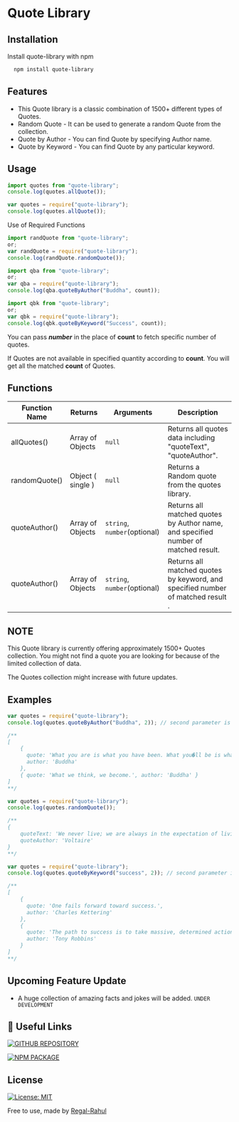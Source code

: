 # Quote Library

## Installation

Install quote-library with npm

```bash
  npm install quote-library
```

## Features

- This Quote library is a classic combination of 1500+ different types of Quotes.
- Random Quote - It can be used to generate a random Quote from the collection.
- Quote by Author - You can find Quote by specifying Author name.
- Quote by Keyword - You can find Quote by any particular keyword.

## Usage

```js
import quotes from "quote-library";
console.log(quotes.allQuote());
```

```js
var quotes = require("quote-library");
console.log(quotes.allQuote());
```

Use of Required Functions

```js
import randQuote from "quote-library";
or;
var randQuote = require("quote-library");
console.log(randQuote.randomQuote());
```

```js
import qba from "quote-library";
or;
var qba = require("quote-library");
console.log(qba.quoteByAuthor("Buddha", count));
```

```js
import qbk from "quote-library";
or;
var qbk = require("quote-library");
console.log(qbk.quoteByKeyword("Success", count));
```

You can pass **_number_** in the place of **count** to fetch specific number of quotes.

If Quotes are not available in specified quantity according to **count**. You will get all the matched **count** of Quotes.

## Functions

| Function Name | Returns           | Arguments        | Description                                                                        |
| ------------- | ----------------- | ---------------- | ---------------------------------------------------------------------------------- |
| allQuotes()   | Array of Objects  | `null`           | Returns all quotes data including "quoteText", "quoteAuthor".                      |
| randomQuote() | Object ( single ) | `null`           | Returns a Random quote from the quotes library.                                    |
| quoteAuthor() | Array of Objects  | `string`, `number`(optional) | Returns all matched quotes by Author name, and specified number of matched result. |
| quoteAuthor() | Array of Objects  | `string`, `number`(optional) | Returns all matched quotes by keyword, and specified number of matched result .    |

## NOTE

This Quote library is currently offering approximately 1500+ Quotes collection. You might not find a quote you are looking for because of the limited collection of data.

The Quotes collection might increase with future updates.

## Examples

```js
var quotes = require("quote-library");
console.log(quotes.quoteByAuthor("Buddha", 2)); // second parameter is optional

/**
[
    {
      quote: 'What you are is what you have been. What you�ll be is what you do now.',
      author: 'Buddha'
    },
    { quote: 'What we think, we become.', author: 'Buddha' }
]
**/
```

```js
var quotes = require("quote-library");
console.log(quotes.randomQuote());

/**
{
    quoteText: 'We never live; we are always in the expectation of living.',
    quoteAuthor: 'Voltaire'
}
**/
```

```js
var quotes = require("quote-library");
console.log(quotes.quoteByKeyword("success", 2)); // second parameter is optional

/**
[
    {
      quote: 'One fails forward toward success.',
      author: 'Charles Kettering'
    },
    {
      quote: 'The path to success is to take massive, determined action.',
      author: 'Tony Robbins'
    }
]
**/
```

## Upcoming Feature Update

- A huge collection of amazing facts and jokes will be added. `UNDER DEVELOPMENT`

## 🔗 Useful Links

[![GITHUB REPOSITORY](https://img.shields.io/badge/GITHUB_REPOSITORY-000?style=for-the-badge&logo=github&logoColor=white)](https://github.com/regal-rahul/quote-library)

[![NPM PACKAGE](https://img.shields.io/badge/NPM_PACKAGE-0A66C2?style=for-the-badge&logo=npm&logoColor=white)](https://www.npmjs.com/package/quote-library)

## License

[![License: MIT](https://img.shields.io/badge/License-MIT-yellow.svg)](https://opensource.org/licenses/MIT)

Free to use, made by [Regal-Rahul](https://github.com/regal-rahul)
